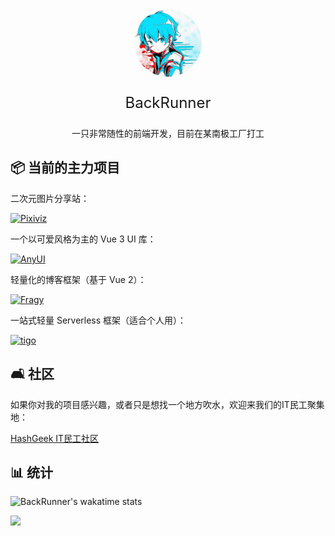 <div align="center">
  <img src="https://github.com/backrunner/BackRunner/blob/main/assets/assets.png?raw=true" width="108px" style="border-radius:55px">
  <p style="font-size:24px">BackRunner</p>
  <p>一只非常随性的前端开发，目前在某南极工厂打工</p>
<div style="margin-top: 12px">

</div>
</div>

## 📦 当前的主力项目

二次元图片分享站：

[![Pixiviz](https://github-readme-stats.vercel.app/api/pin/?username=pwp-app&repo=pixiviz&theme=dark)](https://github.com/pwp-app/pixiviz)

一个以可爱风格为主的 Vue 3 UI 库：

[![AnyUI](https://github-readme-stats.vercel.app/api/pin/?username=any-design&repo=anyui&theme=dark)](https://github.com/any-design/anyui)

轻量化的博客框架（基于 Vue 2）：

[![Fragy](https://github-readme-stats.vercel.app/api/pin/?username=fragyjs&repo=fragy&theme=dark)](https://github.com/fragyjs/fragy)

一站式轻量 Serverless 框架（适合个人用）：

[![tigo](https://github-readme-stats.vercel.app/api/pin/?username=tigojs&repo=tigo&theme=dark)](https://github.com/tigojs/tigo)

## 🛋️ 社区

如果你对我的项目感兴趣，或者只是想找一个地方吹水，欢迎来我们的IT民工聚集地：

[HashGeek IT民工社区](https://t.me/HashGeekCoder)

## 📊 统计

![BackRunner's wakatime stats](https://github-readme-stats.vercel.app/api/wakatime?username=@BackRunner&theme=dark)

![](https://github-readme-stats.vercel.app/api?username=backrunner&theme=dark)
